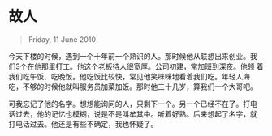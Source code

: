 # 故人

> Friday, 11 June 2010

今天下楼的时候，遇到一个十年前一个熟识的人。那时候他从联想出来创业。我
们3个在他那里打工。他这个老板待人很宽厚。公司初建，常加班到深夜。他领
着我们吃午饭、吃晚饭。他吃饭比较快，常见他笑咪咪地看着我们吃。年轻人海
吃，不够的时候他就叫服务员加菜加饭。那时他三十几岁，算我们一个大哥吧。

可我忘记了他的名字。想想能询问的人，只剩下一个。另一个已经不在了。打电
话过去，他的记忆也模糊，说是不是叫牟其中。听着好熟。后来想起了名字，就
打电话过去。他还是有些不确定，我也怀疑了。
